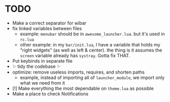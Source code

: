 # TODO

-   Make a correct separator for wibar
-   fix linked variables between files
    -   example: `menubar` should be in `awesome_launcher.lua`.
        but it's used in `rc.lua`
    -   other example: in my `bar/init.lua`, I have a variable
        that holds my "right widgets" (as well as left & center).
        the thing is it assumes the `screen` variable already has
        `systray`. Gotta fix THAT.
-   Put keybinds in separate file
-   :sparkles: tidy the codebase :sparkles:
-   optimize: remove useless imports, requires, and shorten paths
    -   example, instead of importing all of `launcher_module`,
        we import only what we need from it
-   [!] Make everything the most dependable on `theme.lua` as possible
-   Make a place to check Notifications